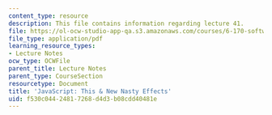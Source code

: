 ```yaml
---
content_type: resource
description: This file contains information regarding lecture 41.
file: https://ol-ocw-studio-app-qa.s3.amazonaws.com/courses/6-170-software-studio-spring-2013/f530c04424817268d4d3b08cdd40481e_MIT6_170S13_41-java-nast.pdf
file_type: application/pdf
learning_resource_types:
- Lecture Notes
ocw_type: OCWFile
parent_title: Lecture Notes
parent_type: CourseSection
resourcetype: Document
title: 'JavaScript: This & New Nasty Effects'
uid: f530c044-2481-7268-d4d3-b08cdd40481e
---
```

